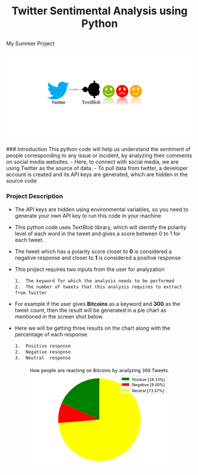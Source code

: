 # <p align="center">Twitter Sentimental Analysis using Python</p> 
My Summer Project
<p align="center"><img src="Data/twitter_textblob.png"></p>
### Introduction
This python code will help us understand the sentiment of people corresponding to any issue or incident, by analyzing their comments on social media websites. 
- Here, to connect with social media, we are using Twitter as the source of data. 
- To pull data from twitter, a developer account is created and its API keys are generated, which are hidden in the source code

### Project Description 
- The API keys are hidden using environmental variables, so you need to generate your own API key to run this code in your machine
- This python code uses TextBlob library, which will identify the polarity level of each word in the tweet and gives a score between 0 to 1 for each tweet. 
- The tweet which has a polarity score closer to **0** is considered a negative response and closer to **1** is considered a positive response
- This project requires two inputs from the user for analyzation

      1.  The keyword for which the analysis needs to be performed
      2.  The number of tweets that this analysis requires to extract from Twitter
- For example if the user gives **Bitcoins** as a keyword and **300** as the tweet count, then the result will be generated in a pie chart as mentioned in the screen shot below. 
- Here we will be getting three results on the chart along with the percentage of each response

      1.  Positive response
      2.  Negative resopnse
      3.  Neutral  response

<p align="center"><img src="Data/Twitter Sentimental Result.png"></p>
